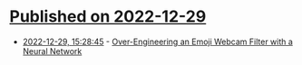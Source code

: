 # [Published on 2022-12-29](index.md)

* [2022-12-29, 15:28:45](https://lobste.rs/s/y4ng4u/over_engineering_emoji_webcam_filter) - [Over-Engineering an Emoji Webcam Filter with a Neural Network](https://jott.live/markdown/images_as_emoji)
